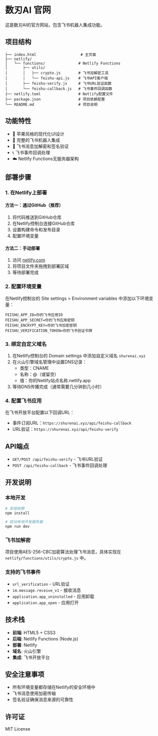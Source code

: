 # 数刃AI 官网

这是数刃AI的官方网站，包含飞书机器人集成功能。

## 项目结构

```
├── index.html                    # 主页面
├── netlify/
│   └── functions/               # Netlify Functions
│       ├── utils/
│       │   ├── crypto.js        # 飞书加解密工具
│       │   └── feishu-api.js    # 飞书API客户端
│       ├── feishu-verify.js     # 飞书URL验证函数
│       └── feishu-callback.js   # 飞书事件回调函数
├── netlify.toml                 # Netlify配置文件
├── package.json                 # 项目依赖配置
└── README.md                    # 项目说明
```

## 功能特性

- 🎨 苹果风格的现代化UI设计
- 🤖 完整的飞书机器人集成
- 🔐 飞书消息加解密和签名验证
- 📞 飞书事件回调处理
- ☁️ Netlify Functions无服务器架构

## 部署步骤

### 1. 在Netlify上部署

#### 方法一：通过GitHub（推荐）
1. 将代码推送到GitHub仓库
2. 在Netlify控制台连接GitHub仓库
3. 设置构建命令和发布目录
4. 配置环境变量

#### 方法二：手动部署
1. 访问 [netlify.com](https://netlify.com)
2. 将项目文件夹拖拽到部署区域
3. 等待部署完成

### 2. 配置环境变量

在Netlify控制台的 Site settings > Environment variables 中添加以下环境变量：

```env
FEISHU_APP_ID=你的飞书应用ID
FEISHU_APP_SECRET=你的飞书应用密钥
FEISHU_ENCRYPT_KEY=你的飞书加密密钥
FEISHU_VERIFICATION_TOKEN=你的飞书验证令牌
```

### 3. 绑定自定义域名

1. 在Netlify控制台的 Domain settings 中添加自定义域名 `shurenai.xyz`
2. 在火山引擎域名管理中设置DNS记录：
   - 类型：CNAME
   - 名称：@（或留空）
   - 值：你的Netlify站点名称.netlify.app
3. 等待DNS传播完成（通常需要几分钟到几小时）

### 4. 配置飞书应用

在飞书开放平台配置以下回调URL：

- 事件订阅URL：`https://shurenai.xyz/api/feishu-callback`
- URL验证：`https://shurenai.xyz/api/feishu-verify`

## API端点

- `GET/POST /api/feishu-verify` - 飞书URL验证
- `POST /api/feishu-callback` - 飞书事件回调处理

## 开发说明

### 本地开发

```bash
# 安装依赖
npm install

# 启动本地开发服务器
npm run dev
```

### 飞书加解密

项目使用AES-256-CBC加密算法处理飞书消息，具体实现在 `netlify/functions/utils/crypto.js` 中。

### 支持的飞书事件

- `url_verification` - URL验证
- `im.message.receive_v1` - 接收消息
- `application.app_uninstalled` - 应用卸载
- `application.app_open` - 应用打开

## 技术栈

- **前端**: HTML5 + CSS3
- **后端**: Netlify Functions (Node.js)
- **部署**: Netlify
- **域名**: 火山引擎
- **集成**: 飞书开放平台

## 安全注意事项

- 所有环境变量都存储在Netlify的安全环境中
- 飞书消息使用加密传输
- 签名验证确保消息来源的可靠性

## 许可证

MIT License 